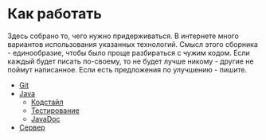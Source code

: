 # Как работать

Здесь собрано то, чего нужно придерживаться. В интернете много вариантов использования указанных технологий. Смысл этого сборника - единообразие, чтобы было проще разбираться с чужим кодом. Если каждый будет писать по-своему, то не будет лучше никому - другие не поймут написанное. Если есть предложения по улучшению - пишите.

- [Git]()
- [Java](java)
  - [Кодстайл](java/codestyle)
  - [Тестирование](java/test)
  - [JavaDoc](java/javadoc)
- [Сервер](server)
